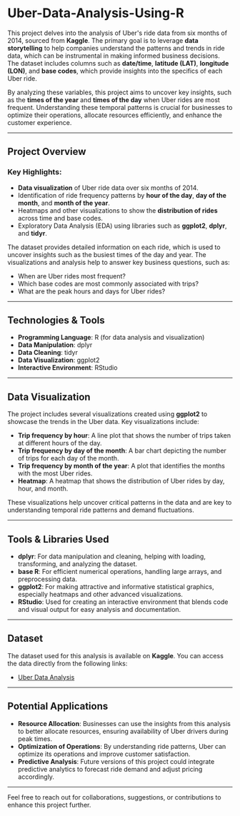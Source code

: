 # Uber-Data-Analysis-Using-R

This project delves into the analysis of Uber's ride data from six months of 2014, sourced from **Kaggle**. The primary goal is to leverage **data storytelling** to help companies understand the patterns and trends in ride data, which can be instrumental in making informed business decisions. The dataset includes columns such as **date/time**, **latitude (LAT)**, **longitude (LON)**, and **base codes**, which provide insights into the specifics of each Uber ride.

By analyzing these variables, this project aims to uncover key insights, such as the **times of the year** and **times of the day** when Uber rides are most frequent. Understanding these temporal patterns is crucial for businesses to optimize their operations, allocate resources efficiently, and enhance the customer experience.

---

##  Project Overview

### Key Highlights:
- **Data visualization** of Uber ride data over six months of 2014.
- Identification of ride frequency patterns by **hour of the day**, **day of the month**, and **month of the year**.
- Heatmaps and other visualizations to show the **distribution of rides** across time and base codes.
- Exploratory Data Analysis (EDA) using libraries such as **ggplot2**, **dplyr**, and **tidyr**.

The dataset provides detailed information on each ride, which is used to uncover insights such as the busiest times of the day and year. The visualizations and analysis help to answer key business questions, such as:
- When are Uber rides most frequent?
- Which base codes are most commonly associated with trips?
- What are the peak hours and days for Uber rides?

---

##  Technologies & Tools

- **Programming Language**: R (for data analysis and visualization)
- **Data Manipulation**: dplyr
- **Data Cleaning**: tidyr
- **Data Visualization**: ggplot2
- **Interactive Environment**: RStudio

---

##  Data Visualization

The project includes several visualizations created using **ggplot2** to showcase the trends in the Uber data. Key visualizations include:

- **Trip frequency by hour**: A line plot that shows the number of trips taken at different hours of the day.
- **Trip frequency by day of the month**: A bar chart depicting the number of trips for each day of the month.
- **Trip frequency by month of the year**: A plot that identifies the months with the most Uber rides.
- **Heatmap**: A heatmap that shows the distribution of Uber rides by day, hour, and month.

These visualizations help uncover critical patterns in the data and are key to understanding temporal ride patterns and demand fluctuations.

---

##  Tools & Libraries Used

- **dplyr**: For data manipulation and cleaning, helping with loading, transforming, and analyzing the dataset.
- **base R**: For efficient numerical operations, handling large arrays, and preprocessing data.
- **ggplot2**: For making attractive and informative statistical graphics, especially heatmaps and other advanced visualizations.
- **RStudio**: Used for creating an interactive environment that blends code and visual output for easy analysis and documentation.

---

##  Dataset

The dataset used for this analysis is available on **Kaggle**. You can access the data directly from the following links:

- [Uber Data Analysis](https://www.kaggle.com/datasets/amirmotefaker/uber-dataset-from-april-to-september-2014)

---

##  Potential Applications

- **Resource Allocation**: Businesses can use the insights from this analysis to better allocate resources, ensuring availability of Uber drivers during peak times.
- **Optimization of Operations**: By understanding ride patterns, Uber can optimize its operations and improve customer satisfaction.
- **Predictive Analysis**: Future versions of this project could integrate predictive analytics to forecast ride demand and adjust pricing accordingly.

---


Feel free to reach out for collaborations, suggestions, or contributions to enhance this project further.
